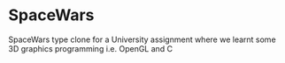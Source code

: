 SpaceWars
=========

SpaceWars type clone for a University assignment where we learnt some 3D graphics programming i.e. OpenGL and C
